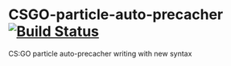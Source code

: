 # CSGO-particle-auto-precacher [![Build Status](https://travis-ci.org/gunslinger23/CSGO-particle-auto-precacher.svg?branch=master)](https://travis-ci.org/gunslinger23/CSGO-particle-auto-precacher)
CS:GO particle auto-precacher writing with new syntax

